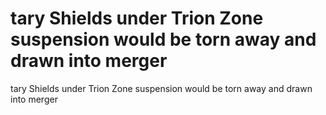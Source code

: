 # tary Shields under Trion Zone suspension would be torn away and drawn into merger

tary Shields under Trion Zone suspension would be torn away and drawn into merger